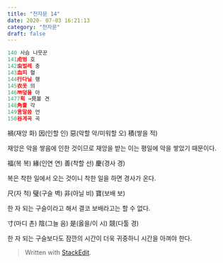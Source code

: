 ```yaml
---
title: "천자문 14"
date: 2020- 07-03 16:21:13
category: "천자문"
draft: false
---
```

```js
140 사슴 나뭇꾼
141虍범 호
142虫벌레 충
143血피 혈
144行다닐 행
145衣옷 의
146襾덮을 아
1477획 →見볼 견
148角뿔 각
149言말씀 언
150谷계곡 곡

```
禍(재앙 화) 因(인할 인) 惡(악할 악/미워할 오) 積(쌓을 적)

재앙은 악을 쌓음에 인한 것이므로 재앙을 받는 이는 평일에 악을 쌓았기 때문이다.

福(복 복) 緣(인연 연) 善(착할 선) 慶(경사 경)

복은 착한 일에서 오는 것이니 착한 일을 하면 경사가 온다.

尺(자 척) 璧(구슬 벽) 非(아닐 비) 寶(보배 보)

한 자 되는 구슬이라고 해서 결코 보배라고는 할 수 없다.

寸(마디 촌) 陰(그늘 음) 是(옳을/이 시) 競(다툴 경)

한  자  되는  구슬보다도  잠깐의  시간이  더욱  귀중하니  시간을  아껴야  한다.
> Written with [StackEdit](https://stackedit.io/).
<!--stackedit_data:
eyJoaXN0b3J5IjpbMjEzMDM4Nzk5OF19
-->